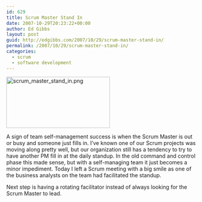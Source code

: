 ```yaml
---
id: 629
title: Scrum Master Stand In
date: 2007-10-29T20:23:22+00:00
author: Ed Gibbs
layout: post
guid: http://edgibbs.com/2007/10/29/scrum-master-stand-in/
permalink: /2007/10/29/scrum-master-stand-in/
categories:
  - scrum
  - software development
---
```

<div>
  <img src="/images/scrum-master-stand-in.png" alt="scrum_master_stand_in.png" border="0" width="273" height="135" />
</div>

A sign of team self-management success is when the Scrum Master is out or busy and someone just fills in. I&#8217;ve known one of our Scrum projects was moving along pretty well, but our organization still has a tendency to try to have another PM fill in at the daily standup. In the old command and control phase this made sense, but with a self-managing team it just becomes a minor impediment. Today I left a Scrum meeting with a big smile as one of the business analysts on the team had facilitated the standup.

Next step is having a rotating facilitator instead of always looking for the Scrum Master to lead.